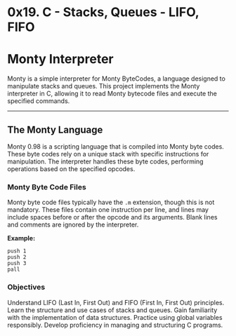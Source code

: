 # 0x19. C - Stacks, Queues - LIFO, FIFO

# Monty Interpreter

Monty is a simple interpreter for Monty ByteCodes, a language designed to manipulate stacks and queues. This project implements the Monty interpreter in C, allowing it to read Monty bytecode files and execute the specified commands.

---

## The Monty Language

Monty 0.98 is a scripting language that is compiled into Monty byte codes. These byte codes rely on a unique stack with specific instructions for manipulation. The interpreter handles these byte codes, performing operations based on the specified opcodes.

### Monty Byte Code Files

Monty byte code files typically have the `.m` extension, though this is not mandatory. These files contain one instruction per line, and lines may include spaces before or after the opcode and its arguments. Blank lines and comments are ignored by the interpreter.

**Example:**
```plaintext
push 1
push 2
push 3
pall
```

### Objectives

Understand LIFO (Last In, First Out) and FIFO (First In, First Out) principles.
Learn the structure and use cases of stacks and queues.
Gain familiarity with the implementation of data structures.
Practice using global variables responsibly.
Develop proficiency in managing and structuring C programs.
